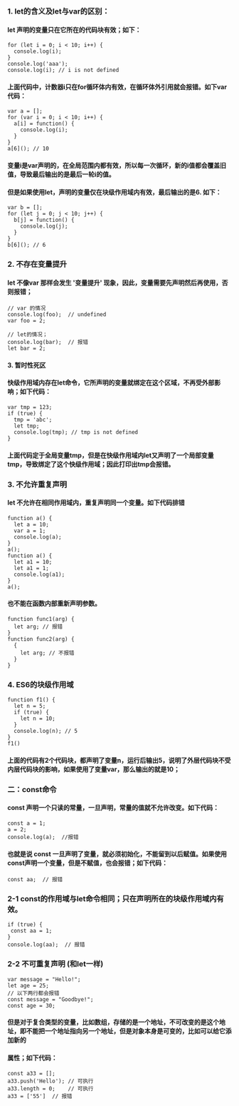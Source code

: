 ### 1. let的含义及let与var的区别：
#### let 声明的变量只在它所在的代码块有效；如下：
    for (let i = 0; i < 10; i++) {
      console.log(i);
    }
    console.log('aaa');
    console.log(i); // i is not defined
#### 上面代码中，计数器i只在for循环体内有效，在循环体外引用就会报错。如下var代码：
    var a = [];
    for (var i = 0; i < 10; i++) {
      a[i] = function() {
        console.log(i);
      }
    }
    a[6](); // 10
#### 变量i是var声明的，在全局范围内都有效，所以每一次循环，新的i值都会覆盖旧值，导致最后输出的是最后一轮i的值。
#### 但是如果使用let，声明的变量仅在块级作用域内有效，最后输出的是6. 如下：
    var b = [];
    for (let j = 0; j < 10; j++) {
      b[j] = function() {
        console.log(j);
      }
    }
    b[6](); // 6
### 2. 不存在变量提升
#### let 不像var 那样会发生 '变量提升' 现象，因此，变量需要先声明然后再使用，否则报错；
    // var 的情况
    console.log(foo);  // undefined
    var foo = 2;

    // let的情况；
    console.log(bar);  // 报错
    let bar = 2;
#### 3. 暂时性死区
#### 快级作用域内存在let命令，它所声明的变量就绑定在这个区域，不再受外部影响；如下代码：
    var tmp = 123;
    if (true) {
      tmp = 'abc';
      let tmp;
      console.log(tmp); // tmp is not defined
    }
#### 上面代码定于全局变量tmp，但是在快级作用域内let又声明了一个局部变量tmp，导致绑定了这个快级作用域；因此打印出tmp会报错。
### 3. 不允许重复声明
#### let 不允许在相同作用域内，重复声明同一个变量。如下代码排错
    function a() {
      let a = 10;
      var a = 1;
      console.log(a);
    }
    a();
    function a() {
      let a1 = 10;
      let a1 = 1;
      console.log(a1);
    }
    a();
#### 也不能在函数内部重新声明参数。
    function func1(arg) {
      let arg; // 报错
    }
    function func2(arg) {
      {
        let arg; // 不报错
      }
    }
### 4. ES6的块级作用域
    function f1() {
      let n = 5;
      if (true) {
        let n = 10;
      }
      console.log(n); // 5
    } 
    f1()
#### 上面的代码有2个代码块，都声明了变量n，运行后输出5，说明了外层代码块不受内层代码块的影响，如果使用了变量var，那么输出的就是10；
### 二：const命令
#### const 声明一个只读的常量，一旦声明，常量的值就不允许改变。如下代码：
    const a = 1; 
    a = 2; 
    console.log(a);  //报错
#### 也就是说 const 一旦声明了变量，就必须初始化，不能留到以后赋值。如果使用const声明一个变量，但是不赋值，也会报错；如下代码：
    const aa;  // 报错
### 2-1 const的作用域与let命令相同；只在声明所在的块级作用域内有效。
    if (true) {
     const aa = 1;
    } 
    console.log(aa);  // 报错
### 2-2 不可重复声明 (和let一样)
    var message = "Hello!";
    let age = 25;
    // 以下两行都会报错
    const message = "Goodbye!";
    const age = 30;
#### 但是对于复合类型的变量，比如数组，存储的是一个地址，不可改变的是这个地址，即不能把一个地址指向另一个地址，但是对象本身是可变的，比如可以给它添加新的
#### 属性；如下代码：
    const a33 = [];
    a33.push('Hello'); // 可执行
    a33.length = 0;    // 可执行
    a33 = ['55']  // 报错